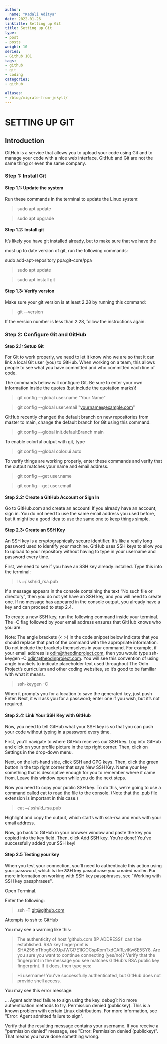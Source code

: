```yaml
---
author:
  name: "Kadali Aditya"
date: 2022-01-26
linktitle: Setting up Git
title: Setting up Git
type:
- post
- posts
weight: 10
series:
- Github 101
tags:
- github
- git
- coding
categories:
- github

aliases:
- /blog/migrate-from-jekyll/
---
```


# SETTING UP GIT

## Introduction

GitHub is a service that allows you to upload your code using Git and to manage your code with a nice web interface. GitHub and Git are not the same thing or even the same company.

### Step 1: Install Git

#### Step 1.1: Update the system

Run these commands in the terminal to update the Linux system:

> sudo apt update

> sudo apt upgrade


#### Step 1.2: Install git

It’s likely you have git installed already, but to make sure that we have the 

most up to date version of git, run the following commands:

sudo add-apt-repository ppa:git-core/ppa

>sudo apt update

>sudo apt install git

#### Step 1.3: Verify version

Make sure your git version is at least 2.28 by running this command:

>git --version

If the version number is less than 2.28, follow the instructions again.

### Step 2: Configure Git and GitHub
#### Step 2.1: Setup Git

For Git to work properly, we need to let it know who we are so that it can link a local Git user (you) to GitHub. When working on a team, this allows people to see what you have committed and who committed each line of code.

The commands below will configure Git. Be sure to enter your own information inside the quotes (but include the quotation marks)!

>git config --global user.name "Your Name"

>git config --global user.email "yourname@example.com"

GitHub recently changed the default branch on new repositories from master to main, change the default branch for Git using this command:

>git config --global init.defaultBranch main

To enable colorful output with git, type

>git config --global color.ui auto

To verify things are working properly, enter these commands and verify that the output matches your name and email address.

>git config --get user.name

>git config --get user.email

#### Step 2.2: Create a GitHub Account or Sign In

Go to GitHub.com and create an account! If you already have an account, sign in. You do not need to use the same email address you used before, but it might be a good idea to use the same one to keep things simple.

#### Step 2.3: Create an SSH Key

An SSH key is a cryptographically secure identifier. It’s like a really long password used to identify your machine. GitHub uses SSH keys to allow you to upload to your repository without having to type in your username and password every time.

First, we need to see if you have an SSH key already installed. Type this into the terminal:

>ls ~/.ssh/id_rsa.pub

If a message appears in the console containing the text “No such file or directory”, then you do not yet have an SSH key, and you will need to create one. If no message has appeared in the console output, you already have a key and can proceed to step 2.4.

To create a new SSH key, run the following command inside your terminal. The -C flag followed by your email address ensures that GitHub knows who you are.

Note: The angle brackets (< >) in the code snippet below indicate that you should replace that part of the command with the appropriate information. Do not include the brackets themselves in your command. For example, if your email address is odin@theodinproject.com, then you would type ssh-keygen -C odin@theodinproject.com. You will see this convention of using angle brackets to indicate placeholder text used throughout The Odin Project’s curriculum and other coding websites, so it’s good to be familiar with what it means.

>ssh-keygen -C <youremail>

When it prompts you for a location to save the generated key, just push Enter.
Next, it will ask you for a password; enter one if you wish, but it’s not required.

#### Step 2.4: Link Your SSH Key with GitHub

Now, you need to tell GitHub what your SSH key is so that you can push your code without typing in a password every time.

First, you’ll navigate to where GitHub receives our SSH key. Log into GitHub and click on your profile picture in the top right corner. Then, click on Settings in the drop-down menu.

Next, on the left-hand side, click SSH and GPG keys. Then, click the green button in the top right corner that says New SSH Key. Name your key something that is descriptive enough for you to remember where it came from. Leave this window open while you do the next steps.

Now you need to copy your public SSH key. To do this, we’re going to use a command called cat to read the file to the console. (Note that the .pub file extension is important in this case.)

>cat ~/.ssh/id_rsa.pub


Highlight and copy the output, which starts with ssh-rsa and ends with your email address.

Now, go back to GitHub in your browser window and paste the key you copied into the key field. Then, click Add SSH key. You’re done! You’ve successfully added your SSH key!

#### Step 2.5 Testing your key

When you test your connection, you'll need to authenticate this action using your password, which is the SSH key passphrase you created earlier. For more information on working with SSH key passphrases, see "Working with SSH key passphrases".

Open Terminal.

Enter the following:

> ssh -T git@github.com

Attempts to ssh to GitHub

You may see a warning like this:

> The authenticity of host 'github.com (IP ADDRESS)' can't be established.
> RSA key fingerprint is SHA256:nThbg6kXUpJWGl7E1IGOCspRomTxdCARLviKw6E5SY8.
> Are you sure you want to continue connecting (yes/no)?
Verify that the fingerprint in the message you see matches GitHub's RSA public key fingerprint. If it does, then type yes:

> Hi username! You've successfully authenticated, but GitHub does not
> provide shell access.

You may see this error message:

...
Agent admitted failure to sign using the key.
debug1: No more authentication methods to try.
Permission denied (publickey).
This is a known problem with certain Linux distributions. For more information, see "Error: Agent admitted failure to sign".

Verify that the resulting message contains your username. If you receive a "permission denied" message, see "Error: Permission denied (publickey)". That means you have done something wrong.